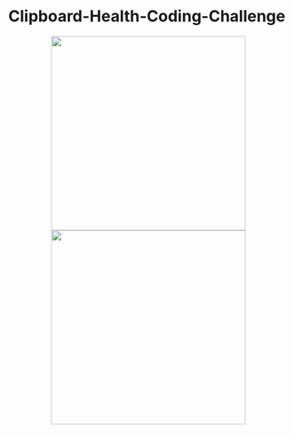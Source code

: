 # Clipboard-Health-Coding-Challenge

<p align="center">
  <img src="./preliminary_result.PNG" width="350"/>
  <img src="your_relative_path_here_number_2_large_name" width="350"/>
</p>
